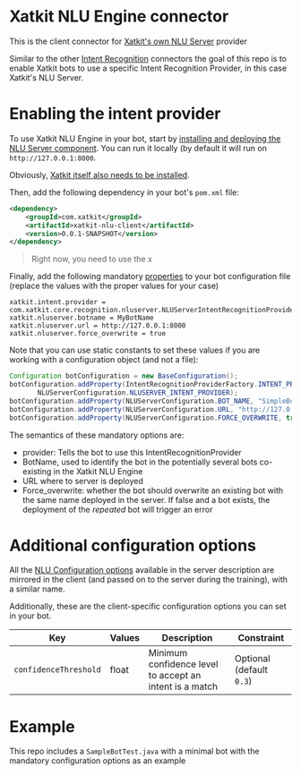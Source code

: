 Xatkit NLU Engine connector
======
This is the client connector for [Xatkit's own NLU Server](https://github.com/xatkit-bot-platform/xatkit-nlu-server) provider

Similar to the other [Intent Recognition](https://github.com/xatkit-bot-platform/xatkit/wiki/Intent-Recognition-Providers) connectors the goal of this repo is to enable 
Xatkit bots to use a specific Intent Recognition Provider, in this case Xatkit's NLU Server.


# Enabling the intent provider
To use Xatkit NLU Engine in your bot, start by [installing and deploying the NLU Server component](https://github.com/xatkit-bot-platform/xatkit-nlu-server). 
You can run it locally (by default it will run on `http://127.0.0.1:8000`. 

Obviously, [Xatkit itself also needs to be installed](https://github.com/xatkit-bot-platform/xatkit/wiki/Build-Xatkit).

Then, add the following dependency in your bot's `pom.xml` file:

```xml
<dependency>
    <groupId>com.xatkit</groupId>
    <artifactId>xatkit-nlu-client</artifactId>
    <version>0.0.1-SNAPSHOT</version>
</dependency>
```

> Right now, you need to use the x

Finally, add the following mandatory [properties](https://github.com/xatkit-bot-platform/xatkit/wiki/Xatkit-Options)
to your bot configuration file (replace the values with the proper values for your case)

```properties
xatkit.intent.provider = com.xatkit.core.recognition.nluserver.NLUServerIntentRecognitionProvider
xatkit.nluserver.botname = MyBotName
xatkit.nluserver.url = http://127.0.0.1:8000
xatkit.nluserver.force_overwrite = true
```

Note that you can use static constants to set these values if you are working with a configuration object (and not a file):
```java
Configuration botConfiguration = new BaseConfiguration();
botConfiguration.addProperty(IntentRecognitionProviderFactory.INTENT_PROVIDER_KEY,
       NLUServerConfiguration.NLUSERVER_INTENT_PROVIDER);
botConfiguration.addProperty(NLUServerConfiguration.BOT_NAME, "SimpleBot");
botConfiguration.addProperty(NLUServerConfiguration.URL, "http://127.0.0.1:8000");
botConfiguration.addProperty(NLUServerConfiguration.FORCE_OVERWRITE, true);
```

The semantics of these mandatory options are:
- provider: Tells the bot to use this IntentRecognitionProvider
- BotName, used to identify the bot in the potentially several bots co-existing in the Xatkit NLU Engine
- URL where to server is deployed
- Force_overwrite: whether the bot should overwrite an existing bot with the same name deployed in the server. If 
  false and a bot exists, the deployment of the *repeated* bot will trigger an error


# Additional configuration options
All the
[NLU Configuration options](https://github.com/xatkit-bot-platform/xatkit-nlu-client#additional-configuration-options)
available in the server description are mirrored in the client (and passed on to the server during the training), 
with a similar name.

Additionally, these are the client-specific configuration options you can set in your bot.

| Key                   | Values  | Description                                             | Constraint                |
|-----------------------|---------|---------------------------------------------------------|---------------------------|
| `confidenceThreshold` | float   | Minimum confidence level to accept an intent is a match | Optional (default `0.3`)  |

# Example

This repo includes a `SampleBotTest.java` with a minimal bot with the mandatory configuration options as an example

